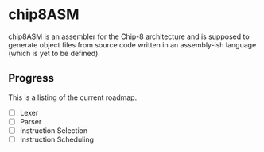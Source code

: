 # chip8ASM
chip8ASM is an assembler for the Chip-8 architecture and is supposed to generate object files from source code written in an assembly-ish language (which is yet to be defined).

## Progress
This is a listing of the current roadmap.

- [ ] Lexer
- [ ] Parser
- [ ] Instruction Selection
- [ ] Instruction Scheduling
